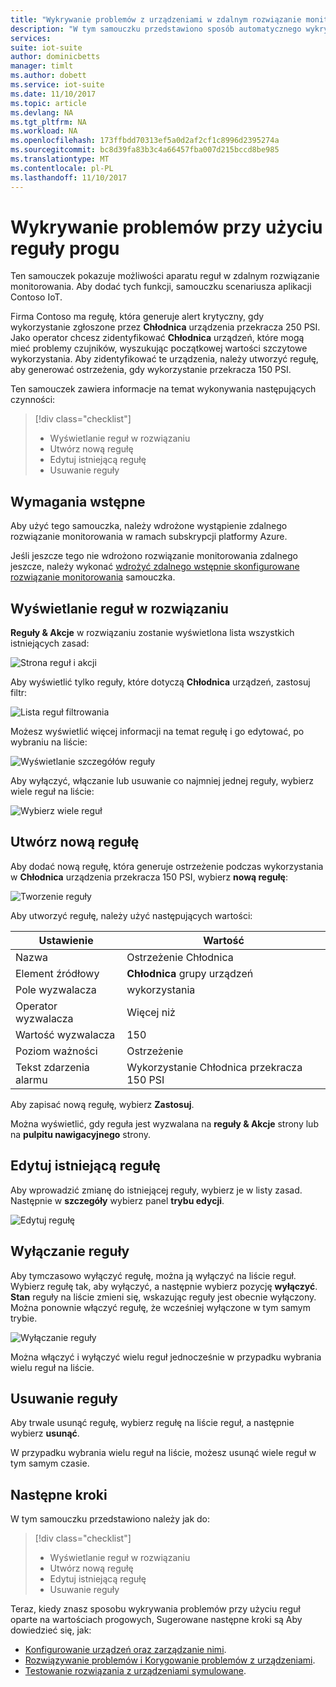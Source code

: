```yaml
---
title: "Wykrywanie problemów z urządzeniami w zdalnym rozwiązanie monitorowania - Azure | Dokumentacja firmy Microsoft"
description: "W tym samouczku przedstawiono sposób automatycznego wykrywania problemów z urządzeniami oparte na wartościach progowych w zdalnym rozwiązanie monitorowania przy użyciu reguł i akcje."
services: 
suite: iot-suite
author: dominicbetts
manager: timlt
ms.author: dobett
ms.service: iot-suite
ms.date: 11/10/2017
ms.topic: article
ms.devlang: NA
ms.tgt_pltfrm: NA
ms.workload: NA
ms.openlocfilehash: 173ffbdd70313ef5a0d2af2cf1c8996d2395274a
ms.sourcegitcommit: bc8d39fa83b3c4a66457fba007d215bccd8be985
ms.translationtype: MT
ms.contentlocale: pl-PL
ms.lasthandoff: 11/10/2017
---
```

# <a name="detect-issues-using-threshold-based-rules"></a>Wykrywanie problemów przy użyciu reguły progu

Ten samouczek pokazuje możliwości aparatu reguł w zdalnym rozwiązanie monitorowania. Aby dodać tych funkcji, samouczku scenariusza aplikacji Contoso IoT.

Firma Contoso ma regułę, która generuje alert krytyczny, gdy wykorzystanie zgłoszone przez **Chłodnica** urządzenia przekracza 250 PSI. Jako operator chcesz zidentyfikować **Chłodnica** urządzeń, które mogą mieć problemy czujników, wyszukując początkowej wartości szczytowe wykorzystania. Aby zidentyfikować te urządzenia, należy utworzyć regułę, aby generować ostrzeżenia, gdy wykorzystanie przekracza 150 PSI.

Ten samouczek zawiera informacje na temat wykonywania następujących czynności:

>[!div class="checklist"]
> * Wyświetlanie reguł w rozwiązaniu
> * Utwórz nową regułę
> * Edytuj istniejącą regułę
> * Usuwanie reguły

## <a name="prerequisites"></a>Wymagania wstępne

Aby użyć tego samouczka, należy wdrożone wystąpienie zdalnego rozwiązanie monitorowania w ramach subskrypcji platformy Azure.

Jeśli jeszcze tego nie wdrożono rozwiązanie monitorowania zdalnego jeszcze, należy wykonać [wdrożyć zdalnego wstępnie skonfigurowane rozwiązanie monitorowania](iot-suite-remote-monitoring-deploy.md) samouczka.

## <a name="view-the-rules-in-your-solution"></a>Wyświetlanie reguł w rozwiązaniu

**Reguły & Akcje** w rozwiązaniu zostanie wyświetlona lista wszystkich istniejących zasad:

![Strona reguł i akcji](media/iot-suite-remote-monitoring-automate/rulesactions.png)

Aby wyświetlić tylko reguły, które dotyczą **Chłodnica** urządzeń, zastosuj filtr:

![Lista reguł filtrowania](media/iot-suite-remote-monitoring-automate/rulesactionsfilter.png)

Możesz wyświetlić więcej informacji na temat regułę i go edytować, po wybraniu na liście:

![Wyświetlanie szczegółów reguły](media/iot-suite-remote-monitoring-automate/rulesactionsdetail.png)

Aby wyłączyć, włączanie lub usuwanie co najmniej jednej reguły, wybierz wiele reguł na liście:

![Wybierz wiele reguł](media/iot-suite-remote-monitoring-automate/rulesactionsmultiselect.png)

## <a name="create-a-new-rule"></a>Utwórz nową regułę

Aby dodać nową regułę, która generuje ostrzeżenie podczas wykorzystania w **Chłodnica** urządzenia przekracza 150 PSI, wybierz **nową regułę**:

![Tworzenie reguły](media/iot-suite-remote-monitoring-automate/rulesactionsnewrule.png)

Aby utworzyć regułę, należy użyć następujących wartości:

| Ustawienie          | Wartość                                 |
| ---------------- | ------------------------------------- |
| Nazwa             | Ostrzeżenie Chłodnica                       |
| Element źródłowy           | **Chłodnica** grupy urządzeń              |
| Pole wyzwalacza    | wykorzystania                              |
| Operator wyzwalacza | Więcej niż                          |
| Wartość wyzwalacza    | 150                                   |
| Poziom ważności   | Ostrzeżenie                               |
| Tekst zdarzenia alarmu | Wykorzystanie Chłodnica przekracza 150 PSI |

Aby zapisać nową regułę, wybierz **Zastosuj**.

Można wyświetlić, gdy reguła jest wyzwalana na **reguły & Akcje** strony lub na **pulpitu nawigacyjnego** strony.

## <a name="edit-an-existing-rule"></a>Edytuj istniejącą regułę

Aby wprowadzić zmianę do istniejącej reguły, wybierz je w listy zasad. Następnie w **szczegóły** wybierz panel **trybu edycji**.

![Edytuj regułę](media/iot-suite-remote-monitoring-automate/rulesactionsedit.png)

## <a name="disable-a-rule"></a>Wyłączanie reguły

Aby tymczasowo wyłączyć regułę, można ją wyłączyć na liście reguł. Wybierz regułę tak, aby wyłączyć, a następnie wybierz pozycję **wyłączyć**. **Stan** reguły na liście zmieni się, wskazując reguły jest obecnie wyłączony. Można ponownie włączyć regułę, że wcześniej wyłączone w tym samym trybie.

![Wyłączanie reguły](media/iot-suite-remote-monitoring-automate/rulesactionsdisable.png)

Można włączyć i wyłączyć wielu reguł jednocześnie w przypadku wybrania wielu reguł na liście.

## <a name="delete-a-rule"></a>Usuwanie reguły

Aby trwale usunąć regułę, wybierz regułę na liście reguł, a następnie wybierz **usunąć**.

W przypadku wybrania wielu reguł na liście, możesz usunąć wiele reguł w tym samym czasie.

## <a name="next-steps"></a>Następne kroki

W tym samouczku przedstawiono należy jak do:

<!-- Repeat task list from intro -->
>[!div class="checklist"]
> * Wyświetlanie reguł w rozwiązaniu
> * Utwórz nową regułę
> * Edytuj istniejącą regułę
> * Usuwanie reguły

Teraz, kiedy znasz sposobu wykrywania problemów przy użyciu reguł oparte na wartościach progowych, Sugerowane następne kroki są Aby dowiedzieć się, jak:

* [Konfigurowanie urządzeń oraz zarządzanie nimi](./iot-suite-remote-monitoring-manage.md).
* [Rozwiązywanie problemów i Korygowanie problemów z urządzeniami](./iot-suite-remote-monitoring-maintain.md).
* [Testowanie rozwiązania z urządzeniami symulowane](iot-suite-remote-monitoring-test.md).

<!-- Next tutorials in the sequence -->